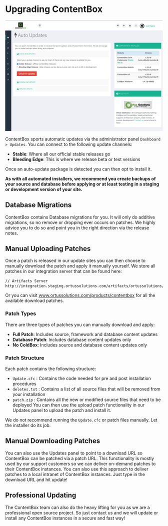 # Upgrading ContentBox

![udpates](/getting_started/images/updates.png)


ContentBox sports automatic updates via the administrator panel `Dashboard > Updates`.  You can connect to the following update channels:

* **Stable**: Where all our official stable releases go
* **Bleeding Edge**: This is where we release beta or test versions

Once an auto-update package is detected you can then opt to install it.

**As with all automated installers, we recommend you create backups of your source and database before applying or at least testing in a staging or development version of your site.**


## Database Migrations
ContentBox contains Database migrations for you.  It will only do additive migrations, so no remove or dropping ever occurs on patches.  We highly advice you to do so and point you in the right direction via the release notes.

## Manual Uploading Patches
Once a patch is released in our update sites you can then choose to manually download the patch and apply it manually yourself.  We store all patches in our integration server that can be found here:

```
// Artifacts Server
http://integration.staging.ortussolutions.com/artifacts/ortussolutions/contentbox/
```
Or you can visit www.ortussolutions.com/products/contentbox for all the available download patches.

### Patch Types
There are three types of patches you can manually download and apply:

* **Full Patch**: Includes source, framework and database content updates
* **Database Patch**: Includes database content updates only
* **No ColdBox**: Includes source and database content updates only

### Patch Structure
Each patch contains the following structure:

* `Update.cfc`  : Contains the code needed for pre and post installation procedures
* `deletes.txt` : Contains a list of all source files that will be removed from your installation
* `patch.zip` : Contains all the new or modified source files that need to be deployed
You can then use the upload patch functionality in our Updates panel to upload the patch and install it.

We do not recommend running the `Update.cfc` or patch files manually.  Let the installer do its job.

## Manual Downloading Patches
You can also use the Updates panel to point to a download URL so ContentBox can be patched via a patch URL.  This functionality is mostly used by our support customers so we can deliver on-demand patches to their ContentBox instances.  You can also use this approach to deliver patches to a local intranet of ContentBox instances.  Just type in the download URL and hit update!

## Professional Updating
The ContentBox team can also do the heavy lifting for you as we are a professional open source project.  So just contact us and we will update or install any ContentBox instances in a secure and fast way!